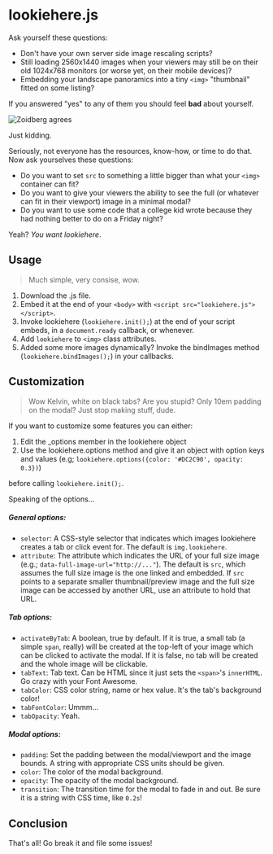 lookiehere.js
=============

Ask yourself these questions:

* Don't have your own server side image rescaling scripts?
* Still loading 2560x1440 images when your viewers may still be on their old 1024x768 monitors (or worse yet, on their mobile devices)?
* Embedding your landscape panoramics into a tiny ```<img>``` "thumbnail" fitted on some listing?

If you answered "yes" to any of them you should feel **bad** about yourself.

![Zoidberg agrees](http://i.ytimg.com/vi/jG2KMkQLZmI/hqdefault.jpg)

Just kidding.

Seriously, not everyone has the resources, know-how, or time to do that. Now ask yourselves these questions:

* Do you want to set ```src``` to something a little bigger than what your ```<img>``` container can fit?
* Do you want to give your viewers the ability to see the full (or whatever can fit in their viewport) image in a minimal modal?
* Do you want to use some code that a college kid wrote because they had nothing better to do on a Friday night?

Yeah? *You want lookiehere*.

## Usage

> Much simple, very consise, wow.

1. Download the .js file.
2. Embed it at the end of your ```<body>``` with ```<script src="lookiehere.js"></script>```.
3. Invoke lookiehere (```lookiehere.init();```) at the end of your script embeds, in a ```document.ready``` callback, or whenever.
4. Add ```lookiehere``` to ```<img>``` class attributes.
5. Added some more images dynamically? Invoke the bindImages method (```lookiehere.bindImages();```) in your callbacks.

## Customization

> Wow Kelvin, white on black tabs? Are you stupid? Only 10em padding on the modal? Just stop making stuff, dude.

If you want to customize some features you can either:

1. Edit the _options member in the lookiehere object 
2. Use the lookiehere.options method and give it an object with option keys and values (e.g; ```lookiehere.options({color: '#DC2C90', opacity: 0.3})```)

before calling ```lookiehere.init();```.

Speaking of the options...

##### General options:
* ```selector```: A CSS-style selector that indicates which images lookiehere creates a tab or click event for. The default is ```img.lookiehere```.
* ```attribute```: The attribute which indicates the URL of your full size image (e.g.; `data-full-image-url="http://..."`). The default is ```src```, which assumes the full size image is the one linked and embedded. If ```src``` points to a separate smaller thumbnail/preview image and the full size image can be accessed by another URL, use an attribute to hold that URL.

##### Tab options:
* ```activateByTab```: A boolean, true by default. If it is true, a small tab (a simple ```span```, really) will be created at the top-left of your image which can be clicked to activate the modal. If it is false, no tab will be created and the whole image will be clickable.
* ```tabText```: Tab text. Can be HTML since it just sets the ```<span>```'s ```innerHTML```. Go crazy with your Font Awesome.
* ```tabColor```: CSS color string, name or hex value. It's the tab's background color!
* ```tabFontColor```: Ummm...
* ```tabOpacity```: Yeah.

##### Modal options:
* ```padding```: Set the padding between the modal/viewport and the image bounds. A string with appropriate CSS units should be given.
* ```color```: The color of the modal background.
* ```opacity```: The opacity of the modal background.
* ```transition```: The transition time for the modal to fade in and out. Be sure it is a string with CSS time, like ```0.2s```!

## Conclusion

That's all! Go break it and file some issues!

